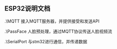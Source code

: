 ## ESP32说明文档

.\MQTT 接入MQTT服务器，并提供接受和发送API

.\PassFace 人脸预处理，通过MQTT协议传送人脸视频流

.\SerialPort 与stm32进行通信，并传递数据
